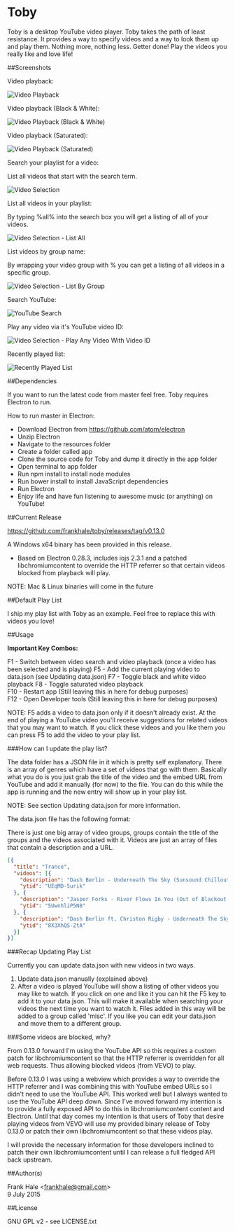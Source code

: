 Toby
====

Toby is a desktop YouTube video player. Toby takes the path of least resistance.
It provides a way to specify videos and a way to look them up and play them.
Nothing more, nothing less. Getter done! Play the videos you really like and
love life!

##Screenshots

Video playback:

<img src="screenshots/toby-video-playback.png" alt="Video Playback"/>

Video playback (Black & White):

<img src="screenshots/toby-video-playback-black-and-white.png" alt="Video Playback (Black & White)"/>

Video playback (Saturated):

<img src="screenshots/toby-video-playback-saturated.png" alt="Video Playback (Saturated)"/>

Search your playlist for a video:

List all videos that start with the search term.

<img src="screenshots/toby-video-search.png" alt="Video Selection"/>

List all videos in your playlist:

By typing %all% into the search box you will get a listing of all of your
videos.

<img src="screenshots/toby-video-search-all.png" alt="Video Selection - List All"/>

List videos by group name:

By wrapping your video group with % you can get a listing of all videos in a
specific group.

<img src="screenshots/toby-video-search-by-group.png" alt="Video Selection - List By Group"/>

Search YouTube:

<img src="screenshots/toby-youtube-search.png" alt="YouTube Search"/>

Play any video via it's YouTube video ID:

<img src="screenshots/toby-play-video-with-id.png" alt="Video Selection - Play Any Video With Video ID"/>

Recently played list:

<img src="screenshots/toby-recently-played.png" alt="Recently Played List"/>

##Dependencies

If you want to run the latest code from master feel free. Toby requires
Electron to run.

How to run master in Electron:

- Download Electron from https://github.com/atom/electron
- Unzip Electron
- Navigate to the resources folder
- Create a folder called app
- Clone the source code for Toby and dump it directly in the app folder
- Open terminal to app folder
- Run npm install to install node modules
- Run bower install to install JavaScript dependencies
- Run Electron
- Enjoy life and have fun listening to awesome music (or anything) on YouTube!

##Current Release

https://github.com/frankhale/toby/releases/tag/v0.13.0

A Windows x64 binary has been provided in this release.

- Based on Electron 0.28.3, includes iojs 2.3.1 and a patched libchromiumcontent
to override the HTTP referrer so that certain videos blocked from playback will
play.

NOTE: Mac & Linux binaries will come in the future

##Default Play List

I ship my play list with Toby as an example. Feel free to replace this with
videos you love!

##Usage

**Important Key Combos:**

F1 - Switch between video search and video playback (once a video has been selected and is playing)
F5 - Add the current playing video to data.json (see Updating data.json)
F7 - Toggle black and white video playback
F8 - Toggle saturated video playback  
F10 - Restart app (Still leaving this in here for debug purposes)  
F12 - Open Developer tools (Still leaving this in here for debug purposes)

NOTE: F5 adds a video to data.json only if it doesn't already exist. At the end
of playing a YouTube video you'll receive suggestions for related videos that you
may want to watch. If you click these videos and you like them you can press F5
to add the video to your play list.

###How can I update the play list?

The data folder has a JSON file in it which is pretty self explanatory. There
is an array of genres which have a set of videos that go with them. Basically
what you do is you just grab the title of the video and the embed URL from
YouTube and add it manually (for now) to the file. You can do this while the
app is running and the new entry will show up in your play list.

NOTE: See section Updating data.json for more information.

The data.json file has the following format:

There is just one big array of video groups, groups contain the title of the
groups and the videos associated with it. Videos are just an array of files
that contain a description and a URL.

```json
[{  
  "title": "Trance",
  "videos": [{
    "description": "Dash Berlin - Underneath The Sky (Sunsound Chillout Remix)",
    "ytid": "UEqMD-5urik"
  }, {
    "description": "Jasper Forks - River Flows In You (Out of Blackout Vocal Edit) [HD]",
    "ytid": "5UwnhliP5N8"
  }, {
    "description": "Dash Berlin ft. Christon Rigby - Underneath The Sky (ASOT 667 Official Preview) #WeAre",
    "ytid": "8X3XhQS-ZtA"
  }]
}]
```

###Recap Updating Play List

Currently you can update data.json with new videos in two ways.

1. Update data.json manually (explained above)
2. After a video is played YouTube will show a listing of other videos you may
   like to watch. If you click on one and like it you can hit the F5 key to add
   it to your data.json. This will make it available when searching your videos
   the next time you want to watch it. Files added in this way will be added to
   a group called 'misc'. If you like you can edit your data.json and move them
   to a different group.

###Some videos are blocked, why?

From 0.13.0 forward I'm using the YouTube API so this requires a custom patch for
libchromiumcontent so that the HTTP referrer is overridden for all web requests.
Thus allowing blocked videos (from VEVO) to play.

Before 0.13.0 I was using a webview which provides a way to override the HTTP
referrer and I was combining this with YouTube embed URLs so I didn't need to use
the YouTube API. This worked well but I always wanted to use the YouTube API deep
down. Since I've moved forward my intention is to provide a fully exposed API to
do this in libchromiumcontent content and Electron. Until that day comes my intention
is that users of Toby that desire playing videos from VEVO will use my provided
binary release of Toby 0.13.0 or patch their own libchromiumcontent so that these
videos play.

I will provide the necessary information for those developers inclined to patch
their own libchromiumcontent until I can release a full fledged API back upstream.

##Author(s)

Frank Hale &lt;frankhale@gmail.com&gt;  
9 July 2015

##License

GNU GPL v2 - see LICENSE.txt
